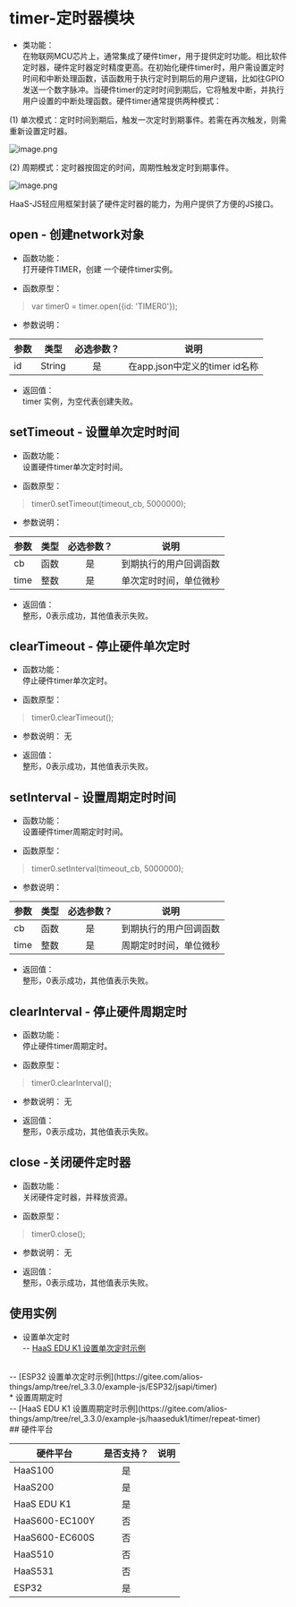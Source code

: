 # timer-定时器模块

* 类功能：  
在物联网MCU芯片上，通常集成了硬件timer，用于提供定时功能。相比软件定时器，硬件定时器定时精度更高。在初始化硬件timer时，用户需设置定时时间和中断处理函数，该函数用于执行定时到期后的用户逻辑，比如往GPIO发送一个数字脉冲。当硬件timer的定时时间到期后，它将触发中断，并执行用户设置的中断处理函数。硬件timer通常提供两种模式：

(1) 单次模式：定时时间到期后，触发一次定时到期事件。若需在再次触发，则需重新设置定时器。

![image.png](https://intranetproxy.alipay.com/skylark/lark/0/2021/png/116852/1628823944553-4effb305-96f2-49d1-b08c-10746edcddc5.png#clientId=ue540ad19-e68c-4&crop=0&crop=0&crop=1&crop=1&from=paste&height=144&id=u41880e71&margin=%5Bobject%20Object%5D&name=image.png&originHeight=178&originWidth=378&originalType=binary&ratio=1&rotation=0&showTitle=false&size=19375&status=done&style=none&taskId=ufa9198d4-d8db-4b82-8231-3ced48121b2&title=&width=306)

(2) 周期模式：定时器按固定的时间，周期性触发定时到期事件。

![image.png](https://intranetproxy.alipay.com/skylark/lark/0/2021/png/116852/1628823915025-58705d94-bdfd-4459-880e-25672990b284.png#clientId=ue540ad19-e68c-4&crop=0&crop=0&crop=1&crop=1&from=paste&height=108&id=u10730ecb&margin=%5Bobject%20Object%5D&name=image.png&originHeight=178&originWidth=662&originalType=binary&ratio=1&rotation=0&showTitle=false&size=39101&status=done&style=none&taskId=ub262cd9e-e5d7-40d7-84db-47b8675148f&title=&width=403)

HaaS-JS轻应用框架封装了硬件定时器的能力，为用户提供了方便的JS接口。

## open - 创建network对象
* 函数功能：  
打开硬件TIMER，创建 一个硬件timer实例。

* 函数原型：
> var timer0 = timer.open({id: 'TIMER0'});

* 参数说明：  

|参数|类型|必选参数？|说明|
|-----|----|:---:|----|
| id | String | 是 | 在app.json中定义的timer id名称 |

* 返回值：  
timer 实例，为空代表创建失败。

## setTimeout - 设置单次定时时间

* 函数功能：  
设置硬件timer单次定时时间。

* 函数原型：
> timer0.setTimeout(timeout_cb, 5000000);

* 参数说明：

|参数|类型|必选参数？|说明|
|-----|----|:---:|----|
| cb | 函数 | 是 | 到期执行的用户回调函数 |
| time | 整数 | 是 | 单次定时时间，单位微秒 |

* 返回值：  
整形，0表示成功，其他值表示失败。

## clearTimeout - 停止硬件单次定时

* 函数功能：  
停止硬件timer单次定时。

* 函数原型：
> timer0.clearTimeout();

* 参数说明：
无

* 返回值：  
整形，0表示成功，其他值表示失败。

## setInterval - 设置周期定时时间

* 函数功能：  
设置硬件timer周期定时时间。

* 函数原型：
> timer0.setInterval(timeout_cb, 5000000);

* 参数说明：

|参数|类型|必选参数？|说明|
|-----|----|:---:|----|
| cb | 函数 | 是 | 到期执行的用户回调函数 |
| time | 整数 | 是 | 周期定时时间，单位微秒 |

* 返回值：  
整形，0表示成功，其他值表示失败。

## clearInterval - 停止硬件周期定时

* 函数功能：  
停止硬件timer周期定时。

* 函数原型：
> timer0.clearInterval();

* 参数说明：
无

* 返回值：  
整形，0表示成功，其他值表示失败。

## close -关闭硬件定时器

* 函数功能：  
关闭硬件定时器，并释放资源。

* 函数原型：
> timer0.close();

* 参数说明：
无

* 返回值：  
整形，0表示成功，其他值表示失败。

## 使用实例
* 设置单次定时<br>
-- [HaaS EDU K1 设置单次定时示例](https://gitee.com/alios-things/amp/tree/rel_3.3.0/example-js/haaseduk1/timer/one-shot-timer)
<br>
-- [ESP32 设置单次定时示例](https://gitee.com/alios-things/amp/tree/rel_3.3.0/example-js/ESP32/jsapi/timer)
<br>
* 设置周期定时<br>
-- [HaaS EDU K1 设置周期定时示例](https://gitee.com/alios-things/amp/tree/rel_3.3.0/example-js/haaseduk1/timer/repeat-timer)
<br>
## 硬件平台

|硬件平台|是否支持？|说明|
|-----|:---:|----|
|HaaS100|是||
|HaaS200|是||
|HaaS EDU K1|是||
|HaaS600-EC100Y|否||
|HaaS600-EC600S|否||
|HaaS510|否||
|HaaS531|否||
|ESP32|是||

<br>

